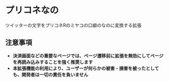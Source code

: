 # プリコネなの

ツイッターの文字をプリコネRのミヤコの口癖のなのに変換する拡張

## 注意事項
- **決済画面などの重要なページでは、ページ遷移前に拡張を無効にしてページを再読み込みすることを強く推奨します**  
- **本拡張機能の利用により、ユーザーが何らかの被害・損害を被ったとしても、開発者は一切の責任を負いません**
